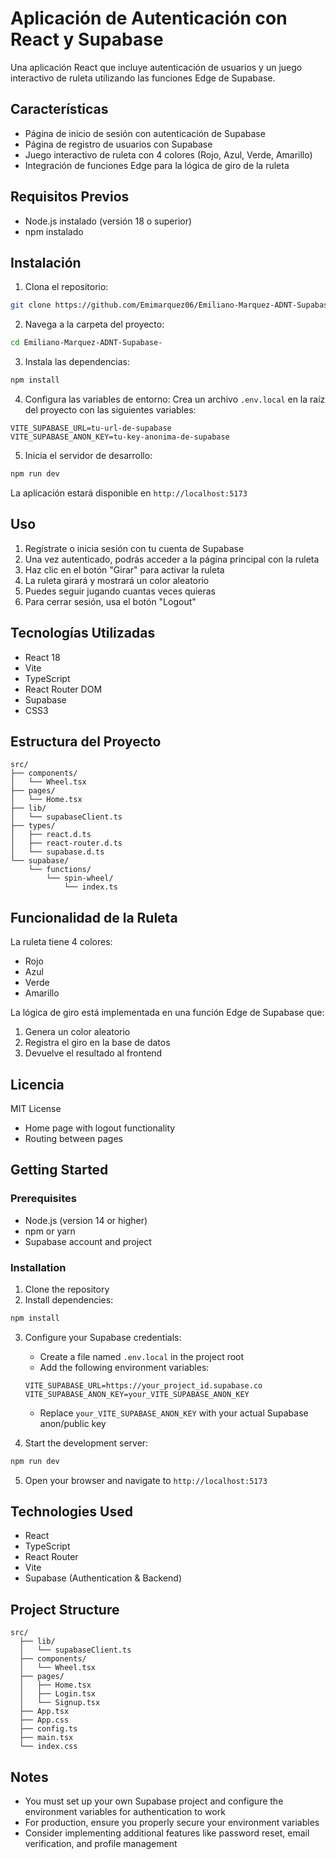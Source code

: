 # Aplicación de Autenticación con React y Supabase

Una aplicación React que incluye autenticación de usuarios y un juego interactivo de ruleta utilizando las funciones Edge de Supabase.

## Características

- Página de inicio de sesión con autenticación de Supabase
- Página de registro de usuarios con Supabase
- Juego interactivo de ruleta con 4 colores (Rojo, Azul, Verde, Amarillo)
- Integración de funciones Edge para la lógica de giro de la ruleta

## Requisitos Previos

- Node.js instalado (versión 18 o superior)
- npm instalado

## Instalación

1. Clona el repositorio:
```bash
git clone https://github.com/Emimarquez06/Emiliano-Marquez-ADNT-Supabase-.git
```

2. Navega a la carpeta del proyecto:
```bash
cd Emiliano-Marquez-ADNT-Supabase-
```

3. Instala las dependencias:
```bash
npm install
```

4. Configura las variables de entorno:
Crea un archivo `.env.local` en la raíz del proyecto con las siguientes variables:
```
VITE_SUPABASE_URL=tu-url-de-supabase
VITE_SUPABASE_ANON_KEY=tu-key-anonima-de-supabase
```

5. Inicia el servidor de desarrollo:
```bash
npm run dev
```

La aplicación estará disponible en `http://localhost:5173`

## Uso

1. Regístrate o inicia sesión con tu cuenta de Supabase
2. Una vez autenticado, podrás acceder a la página principal con la ruleta
3. Haz clic en el botón "Girar" para activar la ruleta
4. La ruleta girará y mostrará un color aleatorio
5. Puedes seguir jugando cuantas veces quieras
6. Para cerrar sesión, usa el botón "Logout"

## Tecnologías Utilizadas

- React 18
- Vite
- TypeScript
- React Router DOM
- Supabase
- CSS3

## Estructura del Proyecto

```
src/
├── components/
│   └── Wheel.tsx
├── pages/
│   └── Home.tsx
├── lib/
│   └── supabaseClient.ts
├── types/
│   ├── react.d.ts
│   ├── react-router.d.ts
│   └── supabase.d.ts
└── supabase/
    └── functions/
        └── spin-wheel/
            └── index.ts
```

## Funcionalidad de la Ruleta

La ruleta tiene 4 colores:
- Rojo
- Azul
- Verde
- Amarillo

La lógica de giro está implementada en una función Edge de Supabase que:
1. Genera un color aleatorio
2. Registra el giro en la base de datos
3. Devuelve el resultado al frontend

## Licencia

MIT License
- Home page with logout functionality
- Routing between pages

## Getting Started

### Prerequisites

- Node.js (version 14 or higher)
- npm or yarn
- Supabase account and project

### Installation

1. Clone the repository
2. Install dependencies:

```bash
npm install
```

3. Configure your Supabase credentials:
   - Create a file named `.env.local` in the project root
   - Add the following environment variables:
   ```
   VITE_SUPABASE_URL=https://your_project_id.supabase.co
   VITE_SUPABASE_ANON_KEY=your_VITE_SUPABASE_ANON_KEY
   ```
   - Replace `your_VITE_SUPABASE_ANON_KEY` with your actual Supabase anon/public key

4. Start the development server:

```bash
npm run dev
```

5. Open your browser and navigate to `http://localhost:5173`

## Technologies Used

- React
- TypeScript
- React Router
- Vite
- Supabase (Authentication & Backend)

## Project Structure

```
src/
  ├── lib/
  │   └── supabaseClient.ts
  ├── components/
  │   └── Wheel.tsx
  ├── pages/
  │   ├── Home.tsx
  │   ├── Login.tsx
  │   └── Signup.tsx
  ├── App.tsx
  ├── App.css
  ├── config.ts
  ├── main.tsx
  └── index.css
```

## Notes

- You must set up your own Supabase project and configure the environment variables for authentication to work
- For production, ensure you properly secure your environment variables
- Consider implementing additional features like password reset, email verification, and profile management
